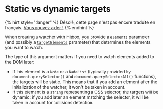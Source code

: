# Static vs dynamic targets

{% hint style="danger" %}
Désolé, cette page n'est pas encore traduite en français. [Vous pouvez aider !](https://github.com/leoboyerbx/hitbox-js/blob/masterfr/docs/api/hitbox-object.md)
{% endhint %}

When creating a watcher with Hitbox, you provide a [`elements`](../api/hitbox-object.md#elements) parameter \(and possibly a [`targetElements`](../api/hitbox-object.md#targetelements) parameter\) that determines the elements you want to watch.

The type of this argument matters if you need to watch elements added to the DOM later:

* If this element is a `Node` or a `NodeList` \(typically provided by `document.querySelector()` and `document.querySelectorAll()` functions\), the targets will be static. This means that if you add an element after the initialization of the watcher, it won't be taken in account.
* If this element is a `string` representing a CSS selector, the targets will be dynamic: if you add later an element matching the selector, it will be taken in account for collisions detection.

